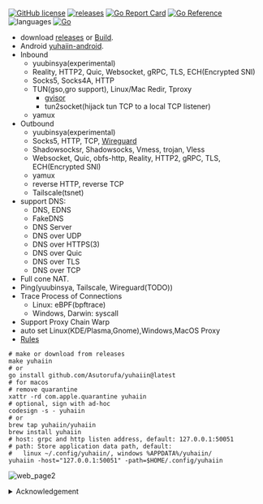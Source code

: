 #

[![GitHub license](https://img.shields.io/github/license/Asutorufa/yuhaiin)](https://github.com/Asutorufa/yuhaiin/blob/master/LICENSE)
[![releases](https://img.shields.io/github/release-pre/asutorufa/yuhaiin.svg)](https://github.com/Asutorufa/yuhaiin/releases)
[![Go Report Card](https://goreportcard.com/badge/github.com/Asutorufa/yuhaiin)](https://goreportcard.com/report/github.com/Asutorufa/yuhaiin)
[![Go Reference](https://pkg.go.dev/badge/github.com/Asutorufa/yuhaiin.svg)](https://pkg.go.dev/github.com/Asutorufa/yuhaiin)
![languages](https://img.shields.io/github/languages/top/asutorufa/yuhaiin.svg) [![Go](https://github.com/Asutorufa/yuhaiin/actions/workflows/go.yml/badge.svg)](https://github.com/Asutorufa/yuhaiin/actions/workflows/go.yml)  
  
- download [releases](https://github.com/Asutorufa/yuhaiin/releases) or [Build](https://github.com/Asutorufa/yuhaiin/wiki/build).  
- Android [yuhaiin-android](https://github.com/Asutorufa/yuhaiin-android).  
- Inbound
  - yuubinsya(experimental)
  - Reality, HTTP2, Quic, Websocket, gRPC, TLS, ECH(Encrypted SNI)
  - Socks5, Socks4A, HTTP
  - TUN(gso,gro support), Linux/Mac Redir, Tproxy
    - [gvisor](https://github.com/google/gvisor)
    - tun2socket(hijack tun TCP to a local TCP listener)
  - yamux  
- Outbound
  - yuubinsya(experimental)
  - Socks5, HTTP, TCP, [Wireguard](https://github.com/yuhaiin/yuhaiin/wiki/Wireguard)
  - Shadowsocksr, Shadowsocks, Vmess, trojan, Vless  
  - Websocket, Quic, obfs-http, Reality, HTTP2, gRPC, TLS, ECH(Encrypted SNI)  
  - yamux  
  - reverse HTTP, reverse TCP
  - Tailscale(tsnet)
- support DNS:
  - DNS, EDNS
  - FakeDNS
  - DNS Server
  - DNS over UDP
  - DNS over HTTPS(3)
  - DNS over Quic
  - DNS over TLS
  - DNS over TCP
- Full cone NAT.
- Ping(yuubinsya, Tailscale, Wireguard(TODO))
- Trace Process of Connections
  - Linux: eBPF(bpftrace)
  - Windows, Darwin: syscall
- Support Proxy Chain Warp
- auto set Linux(KDE/Plasma,Gnome),Windows,MacOS Proxy  
- [Rules](https://github.com/yuhaiin/kitte)  

```shell
# make or download from releases
make yuhaiin
# or
go install github.com/Asutorufa/yuhaiin@latest
# for macos
# remove quarantine
xattr -rd com.apple.quarantine yuhaiin
# optional, sign with ad-hoc
codesign -s - yuhaiin
# or
brew tap yuhaiin/yuhaiin
brew install yuhaiin
# host: grpc and http listen address, default: 127.0.0.1:50051
# path: Store application data path, default:
#   linux ~/.config/yuhaiin/, windows %APPDATA%/yuhaiin/
yuhaiin -host="127.0.0.1:50051" -path=$HOME/.config/yuhaiin
```

![web_page2](https://raw.githubusercontent.com/Asutorufa/yuhaiin/master/assets/img/web_page3.png)

<details>
<summary>Acknowledgement</summary>

- [Golang](https://golang.org)  
- [google/gVisor](https://github.com/google/gvisor)
- [gRPC](https://grpc.io/)  
- [protobuf-go](https://github.com/protocolbuffers/protobuf-go)  
- [プロ生ちゃん](https://kei.pronama.jp/)
- [etcd-io/bbolt](https://github.com/etcd-io/bbolt)  
- [tailscale](https://github.com/tailscale/tailscale)

Reference:

- [xjasonlyu/tun2socks](https://github.com/xjasonlyu/tun2socks)
- [mzz2017/shadowsocksR](https://github.com/mzz2017/shadowsocksR)  
- [shadowsocks/go-shadowsocks2](https://github.com/shadowsocks/go-shadowsocks2)  
- [vmess-client](https://github.com/gitsrc/vmess-client)  

</details>
